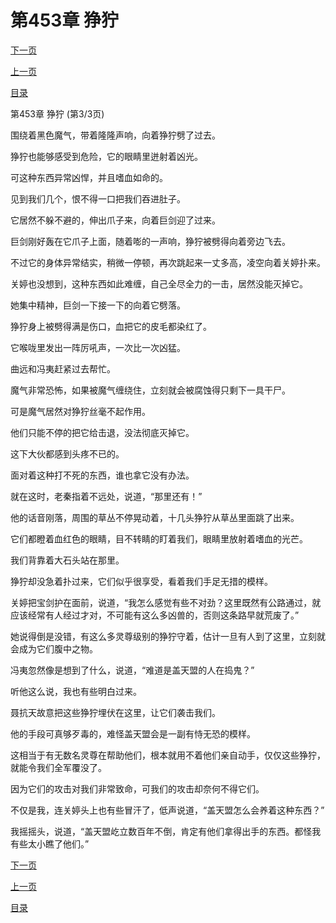<h1>第453章    狰狞</h1>
            <div><p><a href="./1359_%E7%AC%AC454%E7%AB%A0_%E5%85%BD%E7%8E%8B.md">下一页</a></p><p><a href="./1357_%E7%AC%AC453%E7%AB%A0_%E7%8B%B0%E7%8B%9E.md">上一页</a></p><p><a href="../">目录</a></p></div>
            <div><p>第453章    狰狞 (第3/3页)</p><p>围绕着黑色魔气，带着隆隆声响，向着狰狞劈了过去。</p><p>狰狞也能够感受到危险，它的眼睛里迸射着凶光。</p><p>可这种东西异常凶悍，并且嗜血如命的。</p><p>见到我们几个，恨不得一口把我们吞进肚子。</p><p>它居然不躲不避的，伸出爪子来，向着巨剑迎了过来。</p><p>巨剑刚好轰在它爪子上面，随着嘭的一声响，狰狞被劈得向着旁边飞去。</p><p>不过它的身体异常结实，稍微一停顿，再次跳起来一丈多高，凌空向着关婷扑来。</p><p>关婷也没想到，这种东西如此难缠，自己全尽全力的一击，居然没能灭掉它。</p><p>她集中精神，巨剑一下接一下的向着它劈落。</p><p>狰狞身上被劈得满是伤口，血把它的皮毛都染红了。</p><p>它喉咙里发出一阵厉吼声，一次比一次凶猛。</p><p>曲远和冯夷赶紧过去帮忙。</p><p>魔气非常恐怖，如果被魔气缠绕住，立刻就会被腐蚀得只剩下一具干尸。</p><p>可是魔气居然对狰狞丝毫不起作用。</p><p>他们只能不停的把它给击退，没法彻底灭掉它。</p><p>这下大伙都感到头疼不已的。</p><p>面对着这种打不死的东西，谁也拿它没有办法。</p><p>就在这时，老秦指着不远处，说道，“那里还有！”</p><p>他的话音刚落，周围的草丛不停晃动着，十几头狰狞从草丛里面跳了出来。</p><p>它们都瞪着血红色的眼睛，目不转睛的盯着我们，眼睛里放射着嗜血的光芒。</p><p>我们背靠着大石头站在那里。</p><p>狰狞却没急着扑过来，它们似乎很享受，看着我们手足无措的模样。</p><p>关婷把宝剑护在面前，说道，“我怎么感觉有些不对劲？这里既然有公路通过，就应该经常有人经过才对，不可能有这么多凶兽的，否则这条路早就荒废了。”</p><p>她说得倒是没错，有这么多灵尊级别的狰狞守着，估计一旦有人到了这里，立刻就会成为它们腹中之物。</p><p>冯夷忽然像是想到了什么，说道，“难道是盖天盟的人在捣鬼？”</p><p>听他这么说，我也有些明白过来。</p><p>聂抗天故意把这些狰狞埋伏在这里，让它们袭击我们。</p><p>他的手段可真够歹毒的，难怪盖天盟会是一副有恃无恐的模样。</p><p>这相当于有无数名灵尊在帮助他们，根本就用不着他们亲自动手，仅仅这些狰狞，就能令我们全军覆没了。</p><p>因为它们的攻击对我们非常致命，可我们的攻击却奈何不得它们。</p><p>不仅是我，连关婷头上也有些冒汗了，低声说道，“盖天盟怎么会养着这种东西？”</p><p>我摇摇头，说道，“盖天盟屹立数百年不倒，肯定有他们拿得出手的东西。都怪我有些太小瞧了他们。”</p></div>
            <div><p><a href="./1359_%E7%AC%AC454%E7%AB%A0_%E5%85%BD%E7%8E%8B.md">下一页</a></p><p><a href="./1357_%E7%AC%AC453%E7%AB%A0_%E7%8B%B0%E7%8B%9E.md">上一页</a></p><p><a href="../">目录</a></p></div>